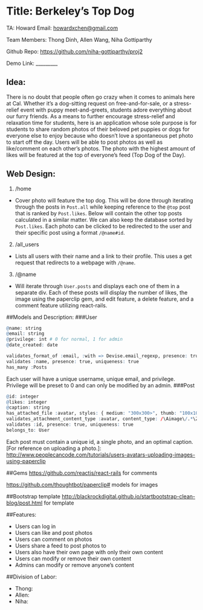 # Title: Berkeley’s Top Dog
TA: Howard
Email: howardxchen@gmail.com

Team Members: Thong Dinh, Allen Wang, Niha Gottiparthy

Github Repo: https://github.com/niha-gottiparthy/proj2

Demo Link: _________

## Idea: 

There is no doubt that people often go crazy when it comes to animals here at Cal. Whether it’s a dog-sitting request on free-and-for-sale, or a stress-relief event with puppy meet-and-greets, students adore everything about our furry friends. As a means to further encourage stress-relief and relaxation time for students, here is an application whose sole purpose is for students to share random photos of their beloved pet puppies or dogs for everyone else to enjoy because who doesn’t love a spontaneous pet photo to start off the day. Users will be able to post photos as well as like/comment on each other’s photos. The photo with the highest amount of likes will be featured at the top of everyone’s feed (Top Dog of the Day).

## Web Design:
1. /home
  * Cover photo will feature the top dog. This will be done through iterating through the posts in ```Post.all``` while keeping reference to the ```@top``` post that is ranked by ```Post.likes```. Below will contain the other top posts calculated in a similar matter. We can also keep the database sorted by ```Post.likes```. Each photo can be clicked to be redirected to the user and their specific post using a format ```/@name#id```. 
2. /all_users
  * Lists all users with their name and a link to their profile. This uses a get request that redirects to a webpage with ```/@name```.
3. /@name
  * Will iterate through ```User.posts``` and displays each one of them in a separate div. Each of these posts will display the number of likes, the image using the paperclip gem, and edit feature, a delete feature, and a comment feature utilizing react-rails. 

##Models and Description:
###User
```r
@name: string   
@email: string  
@privilege: int # 0 for normal, 1 for admin 
@date_created: date

validates_format_of :email, :with => Devise.email_regexp, presence: true, uniqueness: true
validates :name, presence: true, uniqueness: true
has_many :Posts
```
Each user will have a unique username, unique email, and privilege. Privilege will be preset to 0 and can only be modified by an admin. 
###Post
```r
@id: integer
@likes: integer
@caption: string
has_attached_file :avatar, styles: { medium: "300x300>", thumb: "100x100>" }, default_url: "/images/:style/missing.png"
validates_attachment_content_type :avatar, content_type: /\Aimage\/.*\Z/ 
validates :id, presence: true, uniqueness: true
belongs_to: User
```

Each post must contain a unique id, a single photo, and an optimal caption. 
[For reference on uploading a photo.]: http://www.peoplecancode.com/tutorials/users-avatars-uploading-images-using-paperclip
  
##Gems
https://github.com/reactjs/react-rails for comments

https://github.com/thoughtbot/paperclip# models for images

##Bootstrap template
http://blackrockdigital.github.io/startbootstrap-clean-blog/post.html for template


##Features:
  * Users can log in
  * Users can like and post photos
  * Users can comment on photos
  * Users share a feed to post photos to
  * Users also have their own page with only their own content
  * Users can modify or remove their own content
  * Admins can modify or remove anyone’s content

##Division of Labor:
  * Thong:
  * Allen:
  * Niha:

